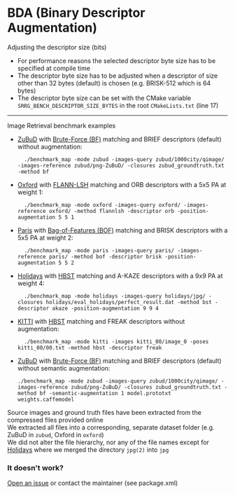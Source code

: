 # BDA (Binary Descriptor Augmentation)
Adjusting the descriptor size (bits)
- For performance reasons the selected descriptor byte size has to be specified at compile time
- The descriptor byte size has to be adjusted when a descriptor of size other than 32 bytes (default) is chosen (e.g. BRISK-512 which is 64 bytes)
- The descriptor byte size can be set with the CMake variable `SRRG_BENCH_DESCRIPTOR_SIZE_BYTES` in the root `CMakeLists.txt` (line 17)

---
Image Retrieval benchmark examples
- [ZuBuD](http://www.vision.ee.ethz.ch/en/datasets) with [Brute-Force (BF)](https://docs.opencv.org/3.1.0/d3/da1/classcv_1_1BFMatcher.html) matching and BRIEF descriptors (default)
without augmentation:

	    ./benchmark_map -mode zubud -images-query zubud/1000city/qimage/ -images-reference zubud/png-ZuBuD/ -closures zubud_groundtruth.txt -method bf

- [Oxford](http://www.robots.ox.ac.uk/~vgg/data/oxbuildings/) with [FLANN-LSH](https://docs.opencv.org/3.1.0/d5/d6f/tutorial_feature_flann_matcher.html) matching and ORB descriptors
with a 5x5 PA at weight 1:

	    ./benchmark_map -mode oxford -images-query oxford/ -images-reference oxford/ -method flannlsh -descriptor orb -position-augmentation 5 5 1

- [Paris](http://www.robots.ox.ac.uk/~vgg/data/parisbuildings/) with [Bag-of-Features (BOF)](https://github.com/dorian3d/DBoW2) matching and BRISK descriptors
with a 5x5 PA at weight 2:

	    ./benchmark_map -mode paris -images-query paris/ -images-reference paris/ -method bof -descriptor brisk -position-augmentation 5 5 2

- [Holidays](http://lear.inrialpes.fr/~jegou/data.php) with [HBST](https://gitlab.com/srrg-software/srrg_hbst) matching and A-KAZE descriptors
with a 9x9 PA at weight 4:

	    ./benchmark_map -mode holidays -images-query holidays/jpg/ -closures holidays/eval_holidays/perfect_result.dat -method bst -descriptor akaze -position-augmentation 9 9 4

- [KITTI](http://www.cvlibs.net/datasets/kitti/eval_odometry.php) with [HBST](https://gitlab.com/srrg-software/srrg_hbst) matching and FREAK descriptors
without augmentation:

	    ./benchmark_map -mode kitti -images kitti_00/image_0 -poses kitti_00/00.txt -method hbst -descriptor freak
	    
- [ZuBuD](http://www.vision.ee.ethz.ch/en/datasets) with [Brute-Force (BF)](https://docs.opencv.org/3.1.0/d3/da1/classcv_1_1BFMatcher.html) matching and BRIEF descriptors (default)
without semantic augmentation:

      ./benchmark_map -mode zubud -images-query zubud/1000city/qimage/ -images-reference zubud/png-ZuBuD/ -closures zubud_groundtruth.txt -method bf -semantic-augmentation 1 model.prototxt weights.caffemodel

Source images and ground truth files have been extracted from the compressed files provided online <br>
We extracted all files into a corresponding, separate dataset folder (e.g. ZuBuD in `zubud`, Oxford in `oxford`) <br>
We did not alter the file hierarchy, nor any of the file names except for [Holidays](http://lear.inrialpes.fr/~jegou/data.php) where we merged the directory `jpg(2)` into `jpg`

### It doesn't work? ###
[Open an issue](https://gitlab.com/srrg-software/srrg_bench/issues) or contact the maintainer (see package.xml)
